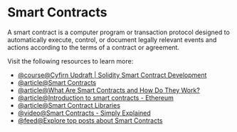 # Smart Contracts

A smart contract is a computer program or transaction protocol designed to automatically execute, control, or document legally relevant events and actions according to the terms of a contract or agreement.

Visit the following resources to learn more:

- [@course@Cyfirn Updraft | Solidity Smart Contract Development](https://updraft.cyfrin.io/courses/solidity)
- [@article@Smart Contracts](https://www.ibm.com/topics/smart-contracts)
- [@article@What Are Smart Contracts and How Do They Work?](https://chain.link/education/smart-contracts)
- [@article@Introduction to smart contracts - Ethereum](https://ethereum.org/en/smart-contracts/)
- [@article@Smart Contract Libraries](https://ethereum.org/en/developers/docs/smart-contracts/libraries/)
- [@video@Smart Contracts - Simply Explained](https://youtu.be/ZE2HxTmxfrI)
- [@feed@Explore top posts about Smart Contracts](https://app.daily.dev/tags/smart-contracts?ref=roadmapsh)